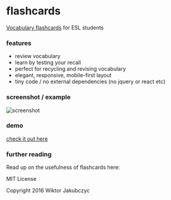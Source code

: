 # flashcards
[Vocabulary flashcards](http://monolithpl.github.io/flashcards) for ESL students

### features
- review vocabulary
- learn by testing your recall
- perfect for recycling and revising vocabulary
- elegant, responsive, mobile-first layout
- tiny code / no external dependencies (no jquery or react etc)

### screenshot / example
![screenshot](http://monolithpl.github.io/flashcards/flashcards.png "screenshot")

### demo
[check it out here](http://monolithpl.github.io/flashcards)

### further reading
Read up on the usefulness of flashcards here:

MIT License

Copyright 2016 Wiktor Jakubczyc
